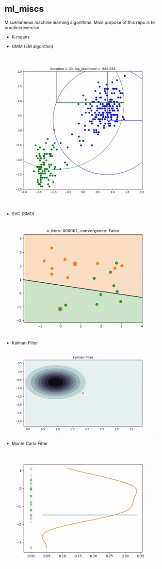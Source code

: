 # ml_miscs

Miscellaneous machine learning algorithms.
Main purpose of this repo is to practice/exercise.

* K-means

* GMM (EM algorithm)

![media/gmm_em.gif](media/gmm_em.gif)

* SVC (SMO)

![media/svc.gif](media/svc.gif)

* Kalman Filter

![media/kalman_filter.gif](media/kalman_filter.gif)

* Monte Carlo Filter

![media/monte_carlo_filter.gif](media/monte_carlo_filter.gif)
